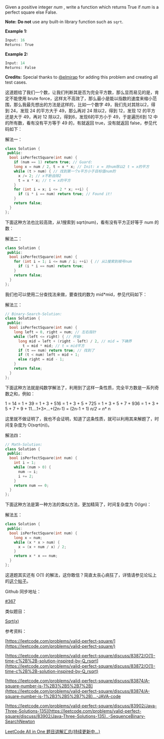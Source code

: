 Given a positive integer _num_ , write a function which returns True if _num_ is a perfect square else False.

**Note:** **Do not** use any built-in library function such as `sqrt`.

**Example 1:**

```cpp
Input: 16
Returns: True
```

**Example 2:**

```cpp
Input: 14
Returns: False
```

**Credits:** Special thanks to [@elmirap](https://discuss.leetcode.com/user/elmirap) for adding this problem and creating all test cases.

这道题给了我们一个数，让我们判断其是否为完全平方数，那么显而易见的是，肯定不能使用 brute force，这样太不高效了，那么最小是能以指数的速度来缩小范围，那么我最先想出的方法是这样的，比如一个数字 49，我们先对其除以2，得到 24，发现 24 的平方大于 49，那么再对 24 除以2，得到 12，发现 12 的平方还是大于 49，再对 12 除以2，得到6，发现6的平方小于 49，于是遍历6到 12 中的所有数，看有没有平方等于 49 的，有就返回 true，没有就返回 false，参见代码如下：

解法一：

```cpp
class Solution {
 public:
  bool isPerfectSquare(int num) {
    if (num == 1) return true; // Guard:
    long x = num / 2, t = x * x; // Init: x = 对num除以2 t = x的平方
    while (t > num) { // 找到第一个x平方小于目标值num的
      x /= 2; // x不断自除2
      t = x * x; // t = x的平方
    }
    for (int i = x; i <= 2 * x; ++i) {
      if (i * i == num) return true; // Found it!
    }
    return false;
  }
};
```

下面这种方法也比较高效，从1搜索到 sqrt(num)，看有没有平方正好等于 num 的数：

解法二：

```cpp
class Solution {
 public:
  bool isPerfectSquare(int num) {
    for (int i = 1; i <= num / i; ++i) { // 从1搜索到根号num
      if (i * i == num) return true;
    }
    return false;
  }
};
```

我们也可以使用二分查找法来做，要查找的数为 mid*mid，参见代码如下：

解法三：

```cpp
// Binary-Search-Solution:
class Solution {
 public:
  bool isPerfectSquare(int num) {
    long left = 0, right = num; // 左右指针
    while (left <= right) { // 开始
      long mid = left + (right - left) / 2, // mid = 下确界
        t = mid * mid; // t = mid平方
      if (t == num) return true; // 找到了
      if (t < num) left = mid + 1;
      else right = mid - 1;
    }
    return false;
  }
};
```

下面这种方法就是纯数学解法了，利用到了这样一条性质，完全平方数是一系列奇数之和，例如：

1 = 14 = 1 + 39 = 1 + 3 + 516 = 1 + 3 + 5 + 725 = 1 + 3 + 5 + 7 + 936 = 1 + 3 + 5 + 7 + 9 + 11....1+3+...+(2n-1) = (2n-1 + 1) _n/2 = n_* n

这里就不做证明了，我也不会证明，知道了这条性质，就可以利用其来解题了，时间复杂度为 O(sqrt(n))。

解法四：

```cpp
// Math-Solution:
class Solution {
 public:
  bool isPerfectSquare(int num) {
    int i = 1;
    while (num > 0) {
      num -= i;
      i += 2;
    }
    return num == 0;
  }
};
```

下面这种方法是第一种方法的类似方法，更加精简了，时间复杂度为 O(lgn)：

解法五：

```cpp
class Solution {
 public:
  bool isPerfectSquare(int num) {
    long x = num;
    while (x * x > num) {
      x = (x + num / x) / 2;
    }
    return x * x == num;
  }
};
```

这道题其实还有 O(1) 的解法，这你敢信？简直太丧心病狂了，详情请参见论坛上的[这个帖子](https://leetcode.com/problems/valid-perfect-square/discuss/83872/O(1)-time-c%2B%2B-solution-inspired-by-Q_rsqrt)。

Github 同步地址：

[#367](https://github.com/grandyang/leetcode/issues/367)

类似题目：

[Sqrt(x)](http://www.cnblogs.com/grandyang/p/4346413.html)

参考资料：

[https://leetcode.com/problems/valid-perfect-square/](https://leetcode.com/problems/valid-perfect-square/)

[](https://leetcode.com/problems/valid-perfect-square/discuss/83872/O(1)-time-c%2B%2B-solution-inspired-by-Q_rsqrt)[https://leetcode.com/problems/valid-perfect-square/discuss/83872/O(1)-time-c%2B%2B-solution-inspired-by-Q_rsqrt](https://leetcode.com/problems/valid-perfect-square/discuss/83872/O(1)-time-c%2B%2B-solution-inspired-by-Q_rsqrt)

[https://leetcode.com/problems/valid-perfect-square/discuss/83874/A-square-number-is-1%2B3%2B5%2B7%2B](https://leetcode.com/problems/valid-perfect-square/discuss/83874/A-square-number-is-1%2B3%2B5%2B7%2B)...-JAVA-code

[https://leetcode.com/problems/valid-perfect-square/discuss/83902/Java-Three-Solutions-135](https://leetcode.com/problems/valid-perfect-square/discuss/83902/Java-Three-Solutions-135)..-SequenceBinary-SearchNewton

[LeetCode All in One 题目讲解汇总(持续更新中...)](http://www.cnblogs.com/grandyang/p/4606334.html)